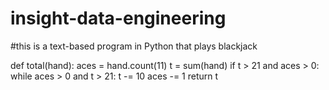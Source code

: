 insight-data-engineering
========================
#this is a text-based program in Python that plays blackjack

def total(hand):
    aces = hand.count(11)
    t = sum(hand)
    if t > 21 and aces > 0:
        while aces > 0 and t > 21:
            t -= 10
            aces -= 1
    return t

